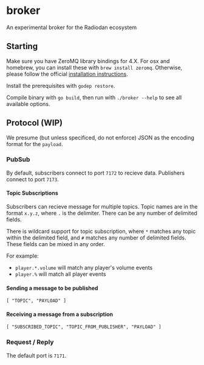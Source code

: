 # broker
An experimental broker for the Radiodan ecosystem

## Starting
Make sure you have ZeroMQ library bindings for 4.X. For osx and homebrew,
you can install these with `brew install zeromq`. Otherwise, please follow
the official
[installation instructions](http://zeromq.org/intro:get-the-software).

Install the prerequisites with `godep restore`.

Compile binary with `go build`,
then run with `./broker --help` to see all available options.

## Protocol (WIP)
We presume (but unless specificed, do not enforce) JSON as the encoding format
for the `payload`.

### PubSub

By default, subscribers connect to port `7172` to recieve data. Publishers
connect to port `7173`.

#### Topic Subscriptions

Subscribers can recieve message for multiple topics. Topic names are in the
format `x.y.z`, where `.` is the delimiter. There can be any number of delimited
fields.

There is wildcard support for topic subscription, where `*` matches any topic
within the delimited field, and `#` matches any number of delimited fields.
These fields can be mixed in any order.

For example:

* `player.*.volume` will match any player's volume events
* `player.%` will match all player events

#### Sending a message to be published
    [ "TOPIC", "PAYLOAD" ]

#### Receiving a message from a subscription
    [ "SUBSCRIBED_TOPIC", "TOPIC_FROM_PUBLISHER", "PAYLOAD" ]

### Request / Reply

The default port is `7171`.
